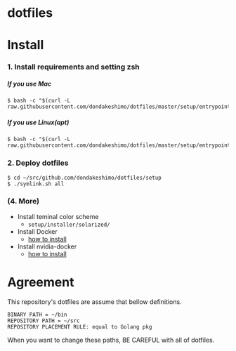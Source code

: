 # dotfiles


# Install

### 1. Install requirements and setting zsh

##### If you use Mac
```
$ bash -c "$(curl -L raw.githubusercontent.com/dondakeshimo/dotfiles/master/setup/entrypoint/mac_full.sh)"
```

##### If you use Linux(apt)
```
$ bash -c "$(curl -L raw.githubusercontent.com/dondakeshimo/dotfiles/master/setup/entrypoint/apt_full.sh)"
```

### 2. Deploy dotfiles
```
$ cd ~/src/github.com/dondakeshimo/dotfiles/setup
$ ./symlink.sh all
```


### (4. More)

- Install teminal color scheme
    - `setup/installer/solarized/`
- Install Docker
    - [how to install](https://docs.docker.com/engine/install/)
- Install nvidia-docker
    - [how to install](https://medium.com/nvidiajapan/nvidia-docker-%E3%81%A3%E3%81%A6%E4%BB%8A%E3%81%A9%E3%81%86%E3%81%AA%E3%81%A3%E3%81%A6%E3%82%8B%E3%81%AE-20-09-%E7%89%88-558fae883f44)


# Agreement
This repository's dotfiles are assume that bellow definitions.

```
BINARY PATH = ~/bin
REPOSITORY PATH = ~/src
REPOSITORY PLACEMENT RULE: equal to Golang pkg
```

When you want to change these paths, BE CAREFUL with all of dotfiles.
